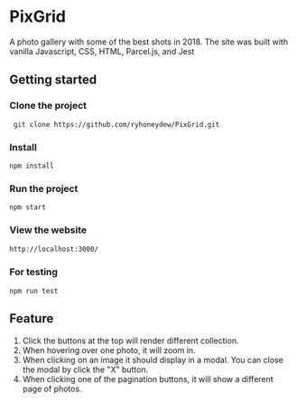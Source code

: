 <h1>PixGrid</h1>

<p>A photo gallery with some of the best shots in 2018. The site was built with vanilla Javascript, CSS, HTML, Parcel.js, and Jest </p>

## Getting started

<h3>Clone the project</h3>

```
 git clone https://github.com/ryhoneydew/PixGrid.git
```

<h3>Install</h3>

```
npm install
```

<h3>Run the project</h3>

```
npm start
```

<h3>View the website</h3>

```sh
http://localhost:3000/
```

<h3>For testing</h3>

```
npm run test
```

## Feature

1. Click the buttons at the top will render different collection.
2. When hovering over one photo, it will zoom in.
3. When clicking on an image it should display in a modal. You can close the modal by click the "X" button.
4. When clicking one of the pagination buttons, it will show a different page of photos.
